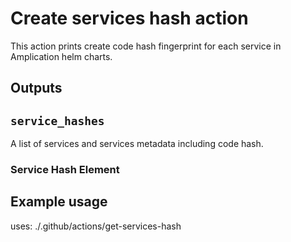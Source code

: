 # Create services hash action

This action prints create code hash fingerprint for each service in Amplication helm charts.

## Outputs

## `service_hashes`

A list of services and services metadata including code hash.

### Service Hash Element


## Example usage

uses: ./.github/actions/get-services-hash